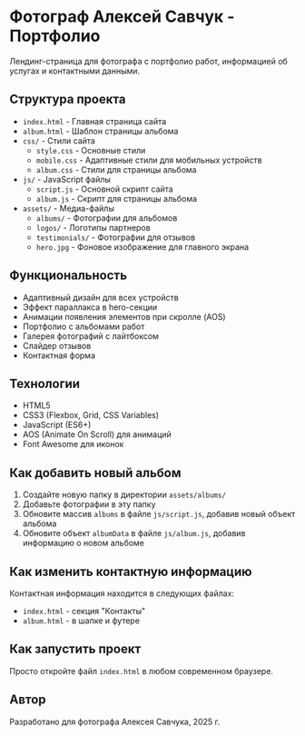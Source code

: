 # Фотограф Алексей Савчук - Портфолио

Лендинг-страница для фотографа с портфолио работ, информацией об услугах и контактными данными.

## Структура проекта

- `index.html` - Главная страница сайта
- `album.html` - Шаблон страницы альбома
- `css/` - Стили сайта
  - `style.css` - Основные стили
  - `mobile.css` - Адаптивные стили для мобильных устройств
  - `album.css` - Стили для страницы альбома
- `js/` - JavaScript файлы
  - `script.js` - Основной скрипт сайта
  - `album.js` - Скрипт для страницы альбома
- `assets/` - Медиа-файлы
  - `albums/` - Фотографии для альбомов
  - `logos/` - Логотипы партнеров
  - `testimonials/` - Фотографии для отзывов
  - `hero.jpg` - Фоновое изображение для главного экрана

## Функциональность

- Адаптивный дизайн для всех устройств
- Эффект параллакса в hero-секции
- Анимации появления элементов при скролле (AOS)
- Портфолио с альбомами работ
- Галерея фотографий с лайтбоксом
- Слайдер отзывов
- Контактная форма

## Технологии

- HTML5
- CSS3 (Flexbox, Grid, CSS Variables)
- JavaScript (ES6+)
- AOS (Animate On Scroll) для анимаций
- Font Awesome для иконок

## Как добавить новый альбом

1. Создайте новую папку в директории `assets/albums/`
2. Добавьте фотографии в эту папку
3. Обновите массив `albums` в файле `js/script.js`, добавив новый объект альбома
4. Обновите объект `albumData` в файле `js/album.js`, добавив информацию о новом альбоме

## Как изменить контактную информацию

Контактная информация находится в следующих файлах:
- `index.html` - секция "Контакты"
- `album.html` - в шапке и футере

## Как запустить проект

Просто откройте файл `index.html` в любом современном браузере.

## Автор

Разработано для фотографа Алексея Савчука, 2025 г.
